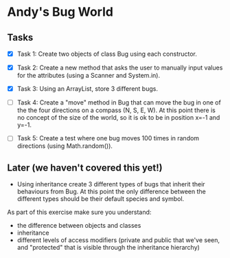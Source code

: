 # Andy's Bug World


## Tasks

- [x] Task 1: Create two objects of class Bug using each constructor.

- [x] Task 2: Create a new method that asks the user to manually input values for the attributes (using a Scanner and System.in).

- [x] Task 3: Using an ArrayList, store 3 different bugs.

- [ ] Task 4: Create a "move" method in Bug that can move the bug in one of the the four directions on a compass (N, S, E, W). At this point there is no concept of the size of the world, so it is ok to be in position x=-1 and y=-1.

- [ ] Task 5: Create a test where one bug moves 100 times in random directions (using Math.random()).


## Later (we haven't covered this yet!)

- Using inheritance create 3 different types of bugs that inherit their behaviours from Bug. At this point the only difference between the different types should be their default species and symbol.

As part of this exercise make sure you understand:

- the difference between objects and classes
- inheritance
- different levels of access modifiers (private and public that we've seen, and "protected" that is visible through the inheritance hierarchy)

